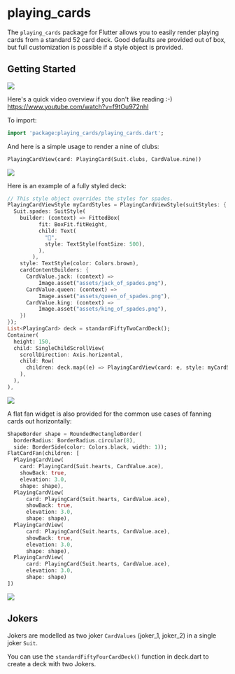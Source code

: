 # playing_cards

The `playing_cards` package for Flutter allows you to easily render playing cards from a standard 52 card deck. Good defaults are provided out of box, but full customization is possible if a style object is provided.

## Getting Started

![](https://raw.githubusercontent.com/bedardjo/playing_cards/master/readme_images/default_cards.png)

Here's a quick video overview if you don't like reading :-) https://www.youtube.com/watch?v=f9tOu972nhI

To import:

```dart
import 'package:playing_cards/playing_cards.dart';
```

And here is a simple usage to render a nine of clubs:

```dart
PlayingCardView(card: PlayingCard(Suit.clubs, CardValue.nine))
```

![](https://raw.githubusercontent.com/bedardjo/playing_cards/master/readme_images/nine_of_clubs.png)

Here is an example of a fully styled deck:

```dart
// This style object overrides the styles for spades.
PlayingCardViewStyle myCardStyles = PlayingCardViewStyle(suitStyles: {
  Suit.spades: SuitStyle(
    builder: (context) => FittedBox(
          fit: BoxFit.fitHeight,
          child: Text(
            "💩",
            style: TextStyle(fontSize: 500),
          ),
        ),
    style: TextStyle(color: Colors.brown),
    cardContentBuilders: {
      CardValue.jack: (context) =>
          Image.asset("assets/jack_of_spades.png"),
      CardValue.queen: (context) =>
          Image.asset("assets/queen_of_spades.png"),
      CardValue.king: (context) =>
          Image.asset("assets/king_of_spades.png"),
    })
});
List<PlayingCard> deck = standardFiftyTwoCardDeck();
Container(
  height: 150,
  child: SingleChildScrollView(
    scrollDirection: Axis.horizontal,
    child: Row(
      children: deck.map((e) => PlayingCardView(card: e, style: myCardStyles)).toList(),
    ),
  ),
),
```

![](https://raw.githubusercontent.com/bedardjo/playing_cards/master/readme_images/customized_cards.png)

A flat fan widget is also provided for the common use cases of fanning cards out horizontally:

```dart
ShapeBorder shape = RoundedRectangleBorder(
  borderRadius: BorderRadius.circular(8),
  side: BorderSide(color: Colors.black, width: 1));
FlatCardFan(children: [
  PlayingCardView(
    card: PlayingCard(Suit.hearts, CardValue.ace),
    showBack: true,
    elevation: 3.0,
    shape: shape),
  PlayingCardView(
      card: PlayingCard(Suit.hearts, CardValue.ace),
      showBack: true,
      elevation: 3.0,
      shape: shape),
  PlayingCardView(
      card: PlayingCard(Suit.hearts, CardValue.ace),
      showBack: true,
      elevation: 3.0,
      shape: shape),
  PlayingCardView(
      card: PlayingCard(Suit.hearts, CardValue.ace),
      elevation: 3.0,
      shape: shape)
])
```

![](https://raw.githubusercontent.com/bedardjo/playing_cards/master/readme_images/flat_stack.png)

## Jokers

Jokers are modelled as two joker `CardValues` (joker_1, joker_2) in a single joker `Suit`.

You can use the `standardFiftyFourCardDeck()` function in deck.dart to create a deck with two Jokers.

